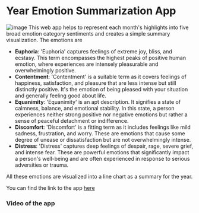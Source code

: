 # Year Emotion Summarization App
![image](images/2023_loading.gif)
This web app helps to represent each month's highlights into five broad emotion category sentiments and creates a simple summary visualization. The emotions are
- **Euphoria**: 'Euphoria' captures feelings of extreme joy, bliss, and ecstasy. This term encompasses the highest peaks of positive human emotion, where experiences are intensely pleasurable and overwhelmingly positive.
- **Contentment**: 'Contentment' is a suitable term as it covers feelings of happiness, satisfaction, and pleasure that are less intense but still distinctly positive. It's the emotion of being pleased with your situation and generally feeling good about life.
- **Equanimity**: 'Equanimity' is an apt description. It signifies a state of calmness, balance, and emotional stability. In this state, a person experiences neither strong positive nor negative emotions but rather a sense of peaceful detachment or indifference.
- **Discomfort**: 'Discomfort' is a fitting term as it includes feelings like mild sadness, frustration, and worry. These are emotions that cause some degree of unease or dissatisfaction but are not overwhelmingly intense.
- **Distress**: 'Distress' captures deep feelings of despair, rage, severe grief, and intense fear. These are powerful emotions that significantly impact a person's well-being and are often experienced in response to serious adversities or trauma.



All these emotions are  visualized into a line chart as a summary for the year.

You can find the link to the app [here](https://end-of-year-wrap-up.streamlit.app/)

### Video of the app

